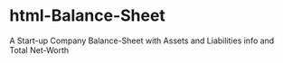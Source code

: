 # html-Balance-Sheet
A Start-up Company Balance-Sheet with Assets and Liabilities info and Total Net-Worth 
